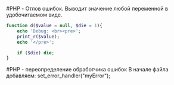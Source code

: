 \#PHP - Отлов ошибок. Выводит значение любой переменной в удобочитаемом виде.

```php
function d($value = null, $die = 1){
    echo 'Debug: <br><pre>';
    print_r($value);
    echo '</pre>';

    if ($die) die;
}
```

#PHP - переопределение обработчика ошибок
В начале файла добавляем:
set_error_handler("myError"); 